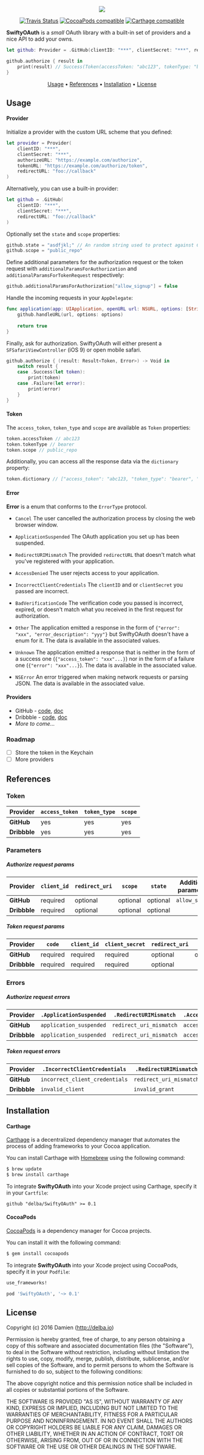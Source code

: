 <p align="center">
  <img src="https://raw.githubusercontent.com/delba/SwiftyOAuth/assets/SwiftyOAuth%402x.png?token=ACwgwrhWkWrvKuSy5wWXuBY-sdKnNawNks5XPAOXwA%3D%3D">
</p>

<p align="center">
    <a href="https://travis-ci.org/delba/SwiftyOAuth"><img alt="Travis Status" src="https://img.shields.io/travis/delba/SwiftyOAuth.svg"/></a>
    <a href="https://img.shields.io/cocoapods/v/SwityOAuth.svg"><img alt="CocoaPods compatible" src="https://img.shields.io/cocoapods/v/SwiftyOAuth.svg"/></a>
    <a href="https://github.com/Carthage/Carthage"><img alt="Carthage compatible" src="https://img.shields.io/badge/Carthage-compatible-4BC51D.svg?style=flat"/></a>
</p>

**SwiftyOAuth** is a *small* OAuth library with a built-in set of providers and a nice API to add your owns.

```swift
let github: Provider = .GitHub(clientID: "***", clientSecret: "***", redirectURL: "foo://callback")

github.authorize { result in
    print(result) // Success(Token(accessToken: "abc123", tokenType: "bearer", scope: ""))
}
```

<p align="center">
  <a href="#usage">Usage</a> • <a href="#references">References</a> • <a href="#installation">Installation</a> • <a href="#license">License</a>
</p>

## Usage

#### Provider

Initialize a provider with the custom URL scheme that you defined:

```swift
let provider = Provider(
    clientID: "***",
    clientSecret: "***",
    authorizeURL: "https://example.com/authorize",
    tokenURL: "https://example.com/authorize/token",
    redirectURL: "foo://callback"
)
```

Alternatively, you can use a built-in provider:

```swift
let github = .GitHub(
    clientID: "***",
    clientSecret: "***",
    redirectURL: "foo://callback"
)
```

Optionally set the `state` and `scope` properties:

```swift
github.state = "asdfjkl;" // An random string used to protect against CSRF attacks.
github.scope = "public_repo"
```

Define additional parameters for the authorization request or the token request with `additionalParamsForAuthorization` and `additionalParamsForTokenRequest` respectively:

```swift
github.additionalParamsForAuthorization["allow_signup"] = false
```

Handle the incoming requests in your `AppDelegate`:

```swift
func application(app: UIApplication, openURL url: NSURL, options: [String : AnyObject]) -> Bool {
    github.handleURL(url, options: options)
        
    return true
}
```

Finally, ask for authorization. SwiftyOAuth will either present a `SFSafariViewController` (iOS 9) or open mobile safari.

```swift
github.authorize { (result: Result<Token, Error>) -> Void in
    switch result {
    case .Success(let token):
        print(token)
    case .Failure(let error):
        print(error)
    } 
}
```

#### Token

The `access_token`, `token_type` and `scope` are available as `Token` properties:

```swift
token.accessToken // abc123
token.tokenType // bearer
token.scope // public_repo
```

Additionally, you can access all the response data via the `dictionary` property:

```swift
token.dictionary // ["access_token": "abc123, "token_type": "bearer", "scope": "public_repo"]
```

#### Error

**Error** is a enum that conforms to the `ErrorType` protocol.

- `Cancel` The user cancelled the authorization process by closing the web browser window.

- `ApplicationSuspended` The OAuth application you set up has been suspended.

- `RedirectURIMismatch` The provided `redirectURL` that doesn't match what you've registered with your application.

- `AccessDenied` The user rejects access to your application.

- `IncorrectClientCredentials` The `clientID` and or `clientSecret` you passed are incorrect.

- `BadVerificationCode` The verification code you passed is incorrect, expired, or doesn't match what you received in the first request for authorization.

- `Other` The application emitted a response in the form of `{"error": "xxx", "error_description": "yyy"}` but SwiftyOAuth doesn't have a enum for it. The data is available in the associated values.

- `Unknown` The application emitted a response that is neither in the form of a success one (`{"access_token": "xxx"...}`) nor in the form of a failure one (`{"error": "xxx"...}`). The data is available in the associated value.

- `NSError` An error triggered when making network requests or parsing JSON. The data is available in the associated value.

#### Providers

- GitHub - [code](https://github.com/delba/SwiftyOAuth/blob/master/Source/Providers/GitHub.swift), [doc](https://developer.github.com/v3/oauth/)
- Dribbble - [code](https://github.com/delba/SwiftyOAuth/blob/master/Source/Providers/Dribbble.swift), [doc](http://developer.dribbble.com/v1/oauth/)
- *More to come...*

### Roadmap

- [ ] Store the token in the Keychain
- [ ] More providers

## References

### Token

| Provider     | `access_token` | `token_type` | `scope`  |
| ------------ | -------------- | ------------ | -------- |
| **GitHub**   | yes            | yes          | yes      |
| **Dribbble** | yes            | yes          | yes      |

### Parameters

##### Authorize request params

| Provider     | `client_id` | `redirect_uri` | `scope`  | `state`  | Additional parameters |
| ------------ | ----------- | -------------- | -------- | -------- | --------------------- |
| **GitHub**   | required    | optional       | optional | optional | `allow_signup`        |
| **Dribbble** | required    | optional       | optional | optional |                       |

##### Token request params

| Provider     | `code`   | `client_id` | `client_secret` | `redirect_uri` | `state`  |
| ------------ | -------- | ----------- | --------------- | -------------- | -------- |
| **GitHub**   | required | required    | required        | optional       | optional |
| **Dribbble** | required | required    | required        | optional       |          |

### Errors

##### Authorize request errors

| Provider     | `.ApplicationSuspended` | `.RedirectURIMismatch`  | `.AccessDenied` |
| ------------ | ----------------------- | ----------------------- | --------------- |
| **GitHub**   | `application_suspended` | `redirect_uri_mismatch` | `access_denied` |
| **Dribbble** | `application_suspended` | `redirect_uri_mismatch` | `access_denied` |

##### Token request errors

| Provider     | `.IncorrectClientCredentials`  | `.RedirectURIMismatch`  | `.BadVerificationCode`  |
| ------------ | ------------------------------ | ----------------------- | ----------------------- |
| **GitHub**   | `incorrect_client_credentials` | `redirect_uri_mismatch` | `bad_verification_code` |
| **Dribbble** | `invalid_client`               | `invalid_grant`         | `invalid_grant`         |

## Installation

#### Carthage

[Carthage](https://github.com/Carthage/Carthage) is a decentralized dependency manager that automates the process of adding frameworks to your Cocoa application.

You can install Carthage with [Homebrew](http://brew.sh/) using the following command:

```bash
$ brew update
$ brew install carthage
```

To integrate **SwiftyOAuth** into your Xcode project using Carthage, specify it in your `Cartfile`:

```ogdl
github "delba/SwiftyOAuth" >= 0.1
```

#### CocoaPods

[CocoaPods](http://cocoapods.org) is a dependency manager for Cocoa projects.

You can install it with the following command:

```bash
$ gem install cocoapods
```

To integrate **SwiftyOAuth** into your Xcode project using CocoaPods, specify it in your `Podfile`:

```ruby
use_frameworks!

pod 'SwiftyOAuth', '~> 0.1'
```

## License

Copyright (c) 2016 Damien (http://delba.io)

Permission is hereby granted, free of charge, to any person obtaining a copy
of this software and associated documentation files (the "Software"), to deal
in the Software without restriction, including without limitation the rights
to use, copy, modify, merge, publish, distribute, sublicense, and/or sell
copies of the Software, and to permit persons to whom the Software is
furnished to do so, subject to the following conditions:

The above copyright notice and this permission notice shall be included in all
copies or substantial portions of the Software.

THE SOFTWARE IS PROVIDED "AS IS", WITHOUT WARRANTY OF ANY KIND, EXPRESS OR
IMPLIED, INCLUDING BUT NOT LIMITED TO THE WARRANTIES OF MERCHANTABILITY,
FITNESS FOR A PARTICULAR PURPOSE AND NONINFRINGEMENT. IN NO EVENT SHALL THE
AUTHORS OR COPYRIGHT HOLDERS BE LIABLE FOR ANY CLAIM, DAMAGES OR OTHER
LIABILITY, WHETHER IN AN ACTION OF CONTRACT, TORT OR OTHERWISE, ARISING FROM,
OUT OF OR IN CONNECTION WITH THE SOFTWARE OR THE USE OR OTHER DEALINGS IN THE
SOFTWARE.
